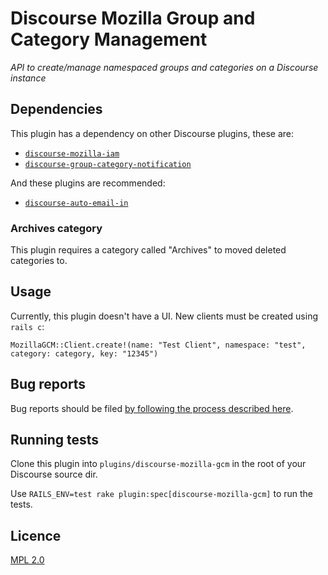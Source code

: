 # Discourse Mozilla Group and Category Management
*API to create/manage namespaced groups and categories on a Discourse instance*

## Dependencies

This plugin has a dependency on other Discourse plugins, these are:

- [`discourse-mozilla-iam`](https://github.com/mozilla/discourse-mozilla-iam/)
- [`discourse-group-category-notification`](https://github.com/mozilla/discourse-group-category-notification)

And these plugins are recommended:

- [`discourse-auto-email-in`](https://github.com/mozilla/discourse-auto-email-in)

### Archives category

This plugin requires a category called "Archives" to moved deleted categories to.

## Usage

Currently, this plugin doesn't have a UI. New clients must be created using `rails c`:

`MozillaGCM::Client.create!(name: "Test Client", namespace: "test", category: category, key: "12345")`

## Bug reports

Bug reports should be filed [by following the process described here](https://discourse.mozilla.org/t/where-do-i-file-bug-reports-about-discourse/32078).

## Running tests

Clone this plugin into `plugins/discourse-mozilla-gcm` in the root of your Discourse source dir.

Use `RAILS_ENV=test rake plugin:spec[discourse-mozilla-gcm]` to run the tests.

## Licence

[MPL 2.0](https://www.mozilla.org/MPL/2.0/)
